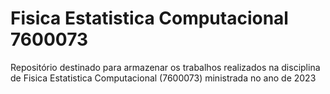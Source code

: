 # Fisica Estatistica Computacional 7600073
 
Repositório destinado para armazenar os trabalhos realizados na disciplina de Fisica Estatistica Computacional (7600073) ministrada no ano de 2023
